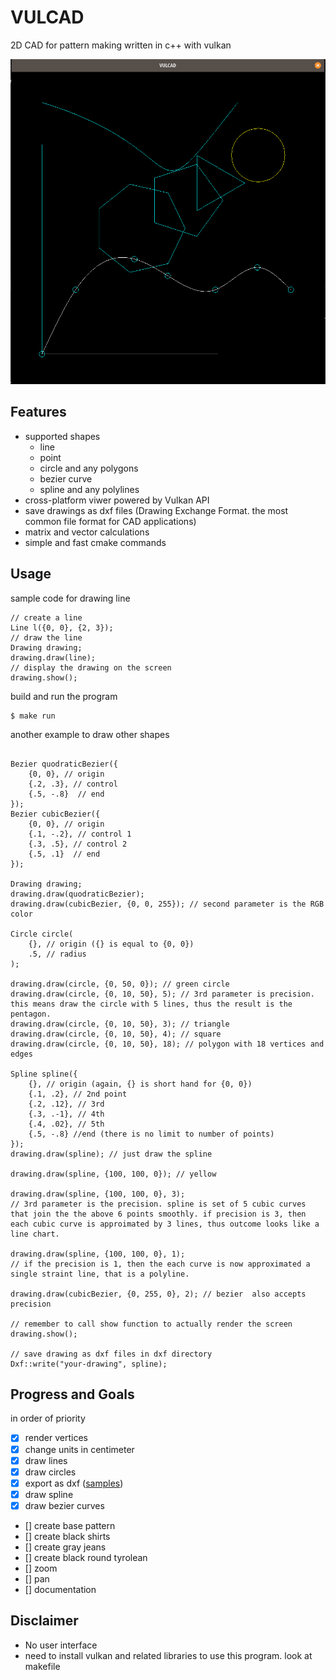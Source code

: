 # VULCAD

2D CAD for pattern making written in c++ with vulkan

![drawings](image/drawing.png)

## Features

- supported shapes
  - line
  - point
  - circle and any polygons
  - bezier curve
  - spline and any polylines
- cross-platform viwer powered by Vulkan API
- save drawings as dxf files (Drawing Exchange Format. the most common file format for CAD applications)
- matrix and vector calculations
- simple and fast cmake commands

## Usage

sample code for drawing line

```
// create a line
Line l({0, 0}, {2, 3});
// draw the line
Drawing drawing;
drawing.draw(line);
// display the drawing on the screen
drawing.show();
```

build and run the program

```
$ make run
```

another example to draw other shapes

```

Bezier quodraticBezier({
    {0, 0}, // origin
    {.2, .3}, // control
    {.5, -.8}  // end
});
Bezier cubicBezier({
    {0, 0}, // origin
    {.1, -.2}, // control 1
    {.3, .5}, // control 2
    {.5, .1}  // end
});

Drawing drawing;
drawing.draw(quodraticBezier);
drawing.draw(cubicBezier, {0, 0, 255}); // second parameter is the RGB color

Circle circle(
    {}, // origin ({} is equal to {0, 0})
    .5, // radius
);

drawing.draw(circle, {0, 50, 0}); // green circle
drawing.draw(circle, {0, 10, 50}, 5); // 3rd parameter is precision. this means draw the circle with 5 lines, thus the result is the pentagon.
drawing.draw(circle, {0, 10, 50}, 3); // triangle
drawing.draw(circle, {0, 10, 50}, 4); // square
drawing.draw(circle, {0, 10, 50}, 18); // polygon with 18 vertices and edges

Spline spline({
    {}, // origin (again, {} is short hand for {0, 0})
    {.1, .2}, // 2nd point
    {.2, .12}, // 3rd
    {.3, .-1}, // 4th
    {.4, .02}, // 5th
    {.5, -.8} //end (there is no limit to number of points)
});
drawing.draw(spline); // just draw the spline

drawing.draw(spline, {100, 100, 0}); // yellow

drawing.draw(spline, {100, 100, 0}, 3);
// 3rd parameter is the precision. spline is set of 5 cubic curves that join the the above 6 points smoothly. if precision is 3, then each cubic curve is approimated by 3 lines, thus outcome looks like a line chart.

drawing.draw(spline, {100, 100, 0}, 1);
// if the precision is 1, then the each curve is now approximated a single straint line, that is a polyline.

drawing.draw(cubicBezier, {0, 255, 0}, 2); // bezier  also accepts precision

// remember to call show function to actually render the screen
drawing.show();

// save drawing as dxf files in dxf directory
Dxf::write("your-drawing", spline);
```

## Progress and Goals

in order of priority

- [x] render vertices
- [x] change units in centimeter
- [x] draw lines
- [x] draw circles
- [x] export as dxf ([samples](dxf))
- [x] draw spline
- [x] draw bezier curves
- [] create base pattern
- [] create black shirts
- [] create gray jeans
- [] create black round tyrolean
- [] zoom
- [] pan
- [] documentation

## Disclaimer

- No user interface
- need to install vulkan and related libraries to use this program. look at makefile
